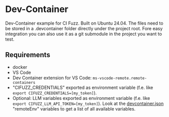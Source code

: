 # Dev-Container

Dev-Container example for CI Fuzz. Built on Ubuntu 24.04. The files need to be stored in a .devcontainer folder directly under the project root. Fore easy integration you can also use it as a git submodule in the project you want to test.

## Requirements
- docker
- VS Code
- Dev Container extension for VS Code: ```ms-vscode-remote.remote-containers```
- "CIFUZZ_CREDENTIALS" exported as environment variable (f.e. like `export CIFUZZ_CREDENTIALS=[my_token]`).
- Optional: LLM variables exported as environment variable (f.e. like `export CIFUZZ_LLM_API_TOKEN=[my_token]`). Look at the [devcontainer.json](devcontainer.json#L11) "remoteEnv" variables to get a list of all available variables.